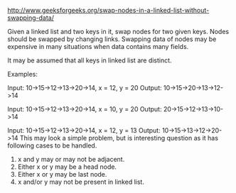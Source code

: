 http://www.geeksforgeeks.org/swap-nodes-in-a-linked-list-without-swapping-data/

Given a linked list and two keys in it, swap nodes for two given keys. Nodes should be swapped by
changing links. Swapping data of nodes may be expensive in many situations when data contains many
fields.

It may be assumed that all keys in linked list are distinct.

Examples:

Input:  10->15->12->13->20->14, x = 12, y = 20 Output: 10->15->20->13->12->14

Input:  10->15->12->13->20->14, x = 10, y = 20 Output: 20->15->12->13->10->14

Input:  10->15->12->13->20->14, x = 12, y = 13 Output: 10->15->13->12->20->14 This may look a simple
problem, but is interesting question as it has following cases to be handled.

1) x and y may or may not be adjacent.
2) Either x or y may be a head node.
3) Either x or y may be last node.
4) x and/or y may not be present in linked list.
